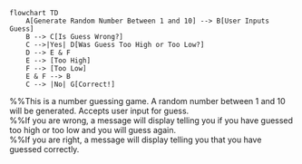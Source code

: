 ```mermaid
flowchart TD
    A[Generate Random Number Between 1 and 10] --> B[User Inputs Guess]
    B --> C[Is Guess Wrong?]
    C -->|Yes| D[Was Guess Too High or Too Low?]
    D --> E & F
    E --> [Too High]
    F --> [Too Low]
    E & F --> B
    C --> |No| G[Correct!]
```

%%This is a number guessing game. A random number between 1 and 10 will be generated. Accepts user input for guess.  
%%If you are wrong, a message will display telling you if you have guessed too high or too low and you will guess again.  
%%If you are right, a message will display telling you that you have guessed correctly.